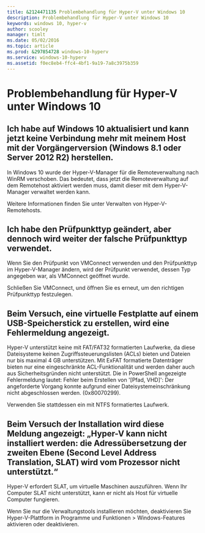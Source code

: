```yaml
---
title: &2124471135 Problembehandlung für Hyper-V unter Windows 10
description: Problembehandlung für Hyper-V unter Windows 10
keywords: windows 10, hyper-v
author: scooley
manager: timlt
ms.date: 05/02/2016
ms.topic: article
ms.prod: &297854728 windows-10-hyperv
ms.service: windows-10-hyperv
ms.assetid: f0ec8eb4-ffc4-4bf1-9a19-7a8c3975b359
---
```


# Problembehandlung für Hyper-V unter Windows 10

## Ich habe auf Windows 10 aktualisiert und kann jetzt keine Verbindung mehr mit meinem Host mit der Vorgängerversion (Windows 8.1 oder Server 2012 R2) herstellen.

In Windows 10 wurde der Hyper-V-Manager für die Remoteverwaltung nach WinRM verschoben. Das bedeutet, dass jetzt die Remoteverwaltung auf dem Remotehost aktiviert werden muss, damit dieser mit dem Hyper-V-Manager verwaltet werden kann.

Weitere Informationen finden Sie unter <g id="2CapsExtId1" ctype="x-link"><g id="2CapsExtId2" ctype="x-linkText">Verwalten von Hyper-V-Remotehosts</g><g id="2CapsExtId3" ctype="x-title"></g></g>.

## Ich habe den Prüfpunkttyp geändert, aber dennoch wird weiter der falsche Prüfpunkttyp verwendet.

Wenn Sie den Prüfpunkt von VMConnect verwenden und den Prüfpunkttyp im Hyper-V-Manager ändern, wird der Prüfpunkt verwendet, dessen Typ angegeben war, als VMConnect geöffnet wurde.

Schließen Sie VMConnect, und öffnen Sie es erneut, um den richtigen Prüfpunkttyp festzulegen.

## Beim Versuch, eine virtuelle Festplatte auf einem USB-Speicherstick zu erstellen, wird eine Fehlermeldung angezeigt.

Hyper-V unterstützt keine mit FAT/FAT32 formatierten Laufwerke, da diese Dateisysteme keinen Zugriffssteuerungslisten (ACLs) bieten und Dateien nur bis maximal 4 GB unterstützen. Mit ExFAT formatierte Datenträger bieten nur eine eingeschränkte ACL-Funktionalität und werden daher auch aus Sicherheitsgründen nicht unterstützt.
Die in PowerShell angezeigte Fehlermeldung lautet: Fehler beim Erstellen von '\[Pfad, VHD\]': Der angeforderte Vorgang konnte aufgrund einer Dateisystemeinschränkung nicht abgeschlossen werden. (0x80070299).

Verwenden Sie stattdessen ein mit NTFS formatiertes Laufwerk.

## Beim Versuch der Installation wird diese Meldung angezeigt: „Hyper-V kann nicht installiert werden: die Adressübersetzung der zweiten Ebene (Second Level Address Translation, SLAT) wird vom Prozessor nicht unterstützt.“

Hyper-V erfordert SLAT, um virtuelle Maschinen auszuführen. Wenn Ihr Computer SLAT nicht unterstützt, kann er nicht als Host für virtuelle Computer fungieren.

Wenn Sie nur die Verwaltungstools installieren möchten, deaktivieren Sie <g id="2" ctype="x-strong">Hyper-V-Plattform</g> in <g id="4" ctype="x-strong">Programme und Funktionen</g> > <g id="6" ctype="x-strong">Windows-Features aktivieren oder deaktivieren</g>.






<!--HONumber=May16_HO1-->


